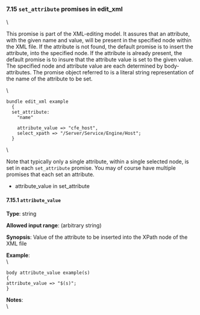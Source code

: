 ### 7.15 `set_attribute` promises in edit\_xml

\

This promise is part of the XML-editing model. It assures that an
attribute, with the given name and value, will be present in the
specified node within the XML file. If the attribute is not found, the
default promise is to insert the attribute, into the specified node. If
the attribute is already present, the default promise is to insure that
the attribute value is set to the given value. The specified node and
attribute value are each determined by body-attributes. The promise
object referred to is a literal string representation of the name of the
attribute to be set.

\

    bundle edit_xml example
      {
      set_attribute:
        "name"

        attribute_value => "cfe_host",
        select_xpath => "/Server/Service/Engine/Host";
      }

\

Note that typically only a single attribute, within a single selected
node, is set in each `set_attribute` promise. You may of course have
multiple promises that each set an attribute.

-   attribute\_value in set\_attribute

#### 7.15.1 `attribute_value`

**Type**: string

**Allowed input range**: (arbitrary string)

**Synopsis**: Value of the attribute to be inserted into the XPath node
of the XML file

**Example**:\
 \

    body attribute_value example(s)
    {
    attribute_value => "$(s)";
    }

**Notes**:\
 \
